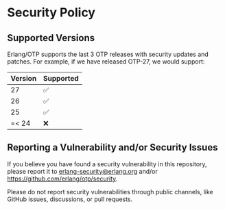 
# Security Policy

## Supported Versions

Erlang/OTP supports the last 3 OTP releases with security updates and patches.
For example, if we have released OTP-27, we would support:

| Version | Supported          |
| ------- | ------------------ |
| 27      | :white_check_mark: |
| 26      | :white_check_mark: |
| 25      | :white_check_mark: |
| =< 24   | :x:               |


## Reporting a Vulnerability and/or Security Issues

If you believe you have found a security vulnerability in this repository,
please report it to erlang-security@erlang.org and/or https://github.com/erlang/otp/security.

Please do not report security vulnerabilities through public channels, like
GitHub issues, discussions, or pull requests.



